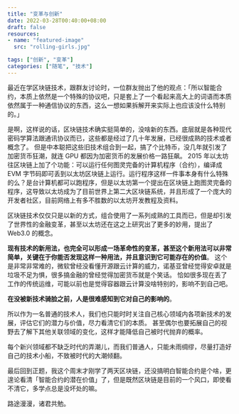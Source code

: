 ```yaml
---
title: "变革与创新"
date: 2022-03-28T00:40:00+08:00
draft: false
resources:
- name: "featured-image"
  src: "rolling-girls.jpg"

tags: ["创新", "变革"]
categories: ["随笔", "技术"]
---
```


最近在学区块链技术，跟群友讨论时，一位群友抛出了他的观点：「所以智能合约，本质上依然是一个特殊的协议吧，只是套上了一个看起来高大上的词语而本质依然属于一种通信协议的东西，这么一想如果拆解开来实际上也应该没什么特别的。」

是啊，这样说的话，区块链技术确实挺简单的，没啥新的东西。底层就是各种现代密码学算法跟通讯协议而已，这些都是经过了几十年发展，已经很成熟的技术或者概念了。
但是中本聪把这些旧技术组合到一起，搞了个比特币，没几年就引发了加密货币狂潮，就连 GPU 都因为加密货币的发展价格一路狂飙。
2015 年以太坊往区块链上加了个功能：可以运行任何图灵完备的计算机程序（合约），编译成 EVM 字节码即可丢到以太坊区块链上运行。运行程序这样一件事本身有什么特殊的么？是台计算机都可以跑程序，但是以太坊第一个提出在区块链上跑图灵完备的程序，这导致以太坊成为了目前世界上第二大区块链系统，并且形成了一个庞大的开发者社区，目前网络上有多不胜数的以太坊开发教程及资料。

区块链技术仅仅只是以新的方式，组合使用了一系列成熟的工具而已，但是却引发了世界性的金融变革，甚至以太坊还在这之上研究出了更多的妙用，提出了 Web3.0 的概念。

**现有技术的新用法，也完全可以形成一场革命性的变革，甚至这个新用法可以非常简单，关键在于你能否发现这样一种用法，并且意识到它可能存在的价值**。
这个是非常非常难的，微软曾经没看懂开源跟云计算的威力，诺基亚曾经觉得安卓就是垃圾不足为惧，很多搞金融的曾经觉得加密货币就是个笑话。
恰如很多现在丢了工作的传统运维，可能以前也是觉得容器跟云计算没啥特别的，影响不到自己吧。

**在没被新技术骑脸之前，人是很难感知到它对自己的影响的**。

所以作为一名普通的技术人，我们也只能时时关注自己核心领域内各项新技术的发展，评估它们的潜力与价值，尽力看清它们的本质。
甚至偶尔也要拓展自己的视野去了解下其他关联领域的变化，这样才能降低自己被时代抛弃的概率。

每个新兴领域都不缺乏时代的弄潮儿，而我们普通人，只能未雨绸缪，尽量打造好自己的技术小船，不致被时代的大潮倾翻。

最后回到正题，我这个周末才刚学了两天区块链，还没搞明白智能合约是个啥，更遑论看清「智能合约的潜在价值」了，但是既然区块链是目前的一个风口，即使看不清它，多学点总是没坏处的嘛。

路途漫漫，诸君共勉。
